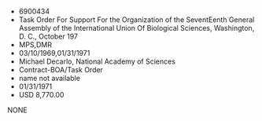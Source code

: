 * 6900434
* Task Order For Support For the Organization of    the SeventEenth General Assembly of the           International Union Of Biological Sciences,       Washington, D. C., October 197
* MPS,DMR
* 03/10/1969,01/31/1971
* Michael Decarlo, National Academy of Sciences
* Contract-BOA/Task Order
*   name not available
* 01/31/1971
* USD 8,770.00

NONE